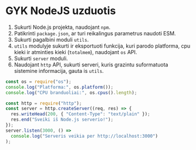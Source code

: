 # GYK NodeJS uzduotis

1. Sukurti Node.js projekta, naudojant `npm`.
2. Patikrinti `package.json`, ar turi reikalingus parametrus naudoti ESM.
3. Sukurti pagalbini moduli `utils`.
4. `utils` modulyje sukurti ir eksportuoti funkcija, kuri parodo platforma, cpu kieki ir atminties kieki (`totalmem`), naudojant `os` API.
5. Sukurti `server` moduli.
6. Naudojant `http` API, sukurti serveri, kuris grazintu suformatuota sistemine informacija, gauta is `utils`.

```js
const os = require("os");
console.log("Platforma:", os.platform());
console.log("CPU branduoliai:", os.cpus().length);
```

```js
const http = require("http");
const server = http.createServer((req, res) => {
  res.writeHead(200, { "Content-Type": "text/plain" });
  res.end("Sveiki iš Node.js serverio!");
});
server.listen(3000, () =>
  console.log("Serveris veikia per http://localhost:3000")
);
```
